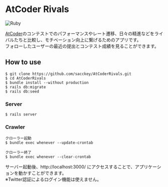# AtCoder Rivals
![Ruby](https://github.com/sacckey/AtCoderRivals/actions?query=workflow%3ARuby)

<a href="https://atcoder.jp/" target="_break"> AtCoder</a>のコンテストでのパフォーマンスやレート遷移、日々の精進などをライバルたちと比較し、モチベーション向上に繋げるためのアプリです。<br>
フォローしたユーザーの最近の提出とコンテスト成績を見ることができます。

## How to use
```
$ git clone https://github.com/sacckey/AtCoderRivals.git
$ cd AtCoderRivals
$ bundle install --without production
$ rails db:migrate
$ rails db:seed
```

### Server
```
$ rails server
```

### Crawler
```
クローラー起動
$ bundle exec whenever --update-crontab

クローラー終了
$ bundle exec whenever --clear-crontab
```

サーバー起動後、http://localhost:3000/ にアクセスすることで、アプリケーションを動かすことができます。<br>
※Twitter認証によるログイン機能は使えません。
